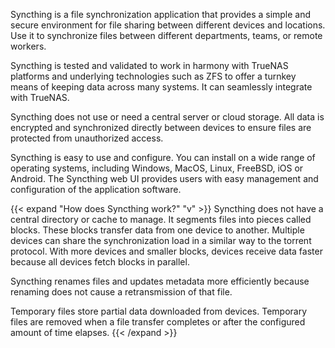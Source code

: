 &NewLine;

Syncthing is a file synchronization application that provides a simple and secure environment for file sharing between different devices and locations.  
Use it to synchronize files between different departments, teams, or remote workers.

Syncthing is tested and validated to work in harmony with TrueNAS platforms and underlying technologies such as ZFS to offer a turnkey means of keeping data across many systems. It can seamlessly integrate with TrueNAS.

Syncthing does not use or need a central server or cloud storage.
All data is encrypted and synchronized directly between devices to ensure files are protected from unauthorized access.

Syncthing is easy to use and configure.
You can install on a wide range of operating systems, including Windows, MacOS, Linux, FreeBSD, iOS or Android.
The Syncthing web UI provides users with easy management and configuration of the application software.

{{< expand "How does Syncthing work?" "v" >}}
Syncthing does not have a central directory or cache to manage.
It segments files into pieces called blocks.
These blocks transfer data from one device to another.
Multiple devices can share the synchronization load in a similar way to the torrent protocol.
With more devices and smaller blocks, devices receive data faster because all devices fetch blocks in parallel.

Syncthing renames files and updates metadata more efficiently because renaming does not cause a retransmission of that file.

Temporary files store partial data downloaded from devices.
Temporary files are removed when a file transfer completes or after the configured amount of time elapses.
{{< /expand >}}